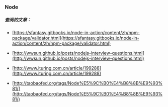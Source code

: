 ### Node

##### 查阅的文章：

* [https://sfantasy.gitbooks.io/node-in-action/content/zh/npm-package/validator.html](https://sfantasy.gitbooks.io/node-in-action/content/zh/npm-package/validator.html)

* [http://wwsun.github.io/posts/nodejs-interview-questions.html](http://wwsun.github.io/posts/nodejs-interview-questions.html)

* [http://www.ituring.com.cn/article/199288](http://www.ituring.com.cn/article/199288)

* [http://taobaofed.org/tags/Node%E5%9C%B0%E4%B8%8B%E9%93%81/](http://taobaofed.org/tags/Node%E5%9C%B0%E4%B8%8B%E9%93%81/)

		
	






